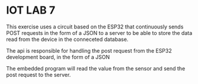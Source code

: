 # IOT LAB 7
This exercise uses a circuit based on the ESP32 that continuously sends POST requests in the form of a JSON to a server to be able to store the data read from the device in the conneceted database.

The api is responsible for handling the post request from the ESP32 development board, in the form of  a JSON

The embedded program will read the value from the sensor and send the post request to the server.


